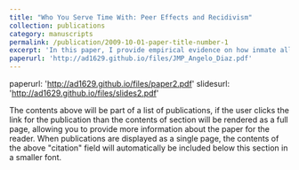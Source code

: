 ```yaml
---
title: "Who You Serve Time With: Peer Effects and Recidivism"
collection: publications
category: manuscripts
permalink: /publication/2009-10-01-paper-title-number-1
excerpt: 'In this paper, I provide empirical evidence on how inmate allocation within prisons influences post-release criminal behavior in Chile. Employing a sharp regression discontinuity design, I show that first-time offenders placed with peers who are more actively involved in criminal activities are almost twice as likely to be re-incarcerated after release. Leveraging the unique Chilean context, I explore four potential channels influencing post-release behavior: job market stigma, prison facilities, peer dynamics, and peer influence on participation in rehabilitation programs. Descriptive analysis suggests that while job market stigma and prison infrastructure have limited impact, the main findings are likely driven by peer effects and the role of peer dynamics in decisions to participate in rehabilitation programs. Furthermore, peer effects appear to be more substantial among individuals with higher criminal profiles. This finding implies that mixing inmates with diverse criminal profiles may be a potential strategy to reduce overall recidivism. These results carry significant implications for policymakers and stakeholders striving to lower recidivism rates via improved strategies in prison allocation.'
paperurl: 'http://ad1629.github.io/files/JMP_Angelo_Diaz.pdf'
---
```

paperurl: 'http://ad1629.github.io/files/paper2.pdf'
slidesurl: 'http://ad1629.github.io/files/slides2.pdf'


The contents above will be part of a list of publications, if the user clicks the link for the publication than the contents of section will be rendered as a full page, allowing you to provide more information about the paper for the reader. When publications are displayed as a single page, the contents of the above "citation" field will automatically be included below this section in a smaller font.
